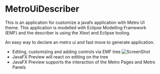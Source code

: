 # MetroUiDescriber
This is an application for customize a javafx application with Metro UI theme. This application is modelled with Eclipse Modelling Framework (EMF) and the describer is using the Xtext and Eclipse tooling.

An easy way to declare an metro ui and fast move to generate application.

* Editing, customizing and adding controls via EMF tree
![ScreenShot](https://raw.github.com/chqu1012/MetroUiDescriper/master/de.dc.emf.metro.doc/img/metro-0001.png)
* JavaFX Preview will react on editing on the tree
* JavaFX Preview supports the interaction of the Metro Pages and Metro Panels

